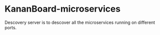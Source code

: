 # KananBoard-microservices

Descovery server is to descover all the microservices running on different ports.
